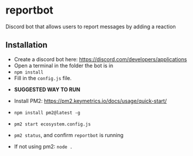 # reportbot

Discord bot that allows users to report messages by adding a reaction

## Installation

- Create a discord bot here: https://discord.com/developers/applications
- Open a terminal in the folder the bot is in
- `npm install`
- Fill in the `config.js` file.

* **SUGGESTED WAY TO RUN**
* Install PM2: https://pm2.keymetrics.io/docs/usage/quick-start/
* `npm install pm2@latest -g`
* `pm2 start ecosystem.config.js`
* `pm2 status`, and confirm `reportbot` is running

* If not using pm2: `node .`